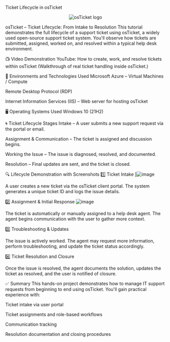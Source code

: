 Ticket Lifecycle in osTicket
<p align="center"> <img src="https://i.imgur.com/Clzj7Xs.png" alt="osTicket logo"/> </p>
osTicket – Ticket Lifecycle: From Intake to Resolution
This tutorial demonstrates the full lifecycle of a support ticket using osTicket, a widely used open-source support ticket system. You'll observe how tickets are submitted, assigned, worked on, and resolved within a typical help desk environment.

📺 Video Demonstration
YouTube: How to create, work, and resolve tickets within osTicket
(Walkthrough of real ticket handling inside osTicket.)

🧰 Environments and Technologies Used
Microsoft Azure – Virtual Machines / Compute

Remote Desktop Protocol (RDP)

Internet Information Services (IIS) – Web server for hosting osTicket

🖥️ Operating Systems Used
Windows 10 (21H2)

🌀 Ticket Lifecycle Stages
Intake – A user submits a new support request via the portal or email.

Assignment & Communication – The ticket is assigned and discussion begins.

Working the Issue – The issue is diagnosed, resolved, and documented.

Resolution – Final updates are sent, and the ticket is closed.

🔍 Lifecycle Demonstration with Screenshots
1️⃣ Ticket Intake
]![image](https://github.com/user-attachments/assets/5b1ffcd0-9921-48aa-84c7-15f5c8809685)

A user creates a new ticket via the osTicket client portal. The system generates a unique ticket ID and logs the issue details.

2️⃣ Assignment & Initial Response
![image](https://github.com/user-attachments/assets/7d2d078f-af86-4bfd-afed-d53ed8cda0fd)

The ticket is automatically or manually assigned to a help desk agent. The agent begins communication with the user to gather more context.

3️⃣ Troubleshooting & Updates

The issue is actively worked. The agent may request more information, perform troubleshooting, and update the ticket status accordingly.

4️⃣ Ticket Resolution and Closure

Once the issue is resolved, the agent documents the solution, updates the ticket as resolved, and the user is notified of closure.

✅ Summary
This hands-on project demonstrates how to manage IT support requests from beginning to end using osTicket. You'll gain practical experience with:

Ticket intake via user portal

Ticket assignments and role-based workflows

Communication tracking

Resolution documentation and closing procedures
